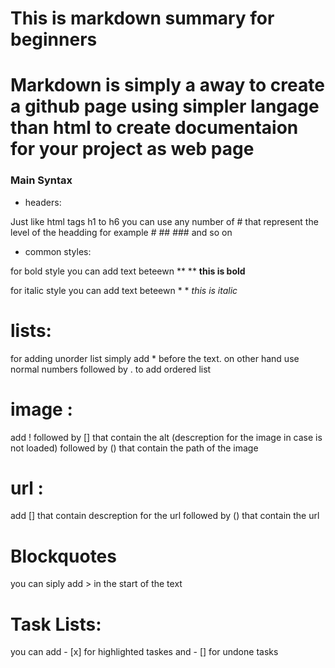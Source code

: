 # This is markdown summary for beginners

# Markdown is simply a away to create a github page using simpler langage than html to create documentaion for your project as web page

### Main Syntax

* headers:

Just like html tags h1 to h6 you can use any number of # that represent the level of the headding for example # ## ### and so on

* common styles:

for bold style you can add text beteewn ** **
**this is bold**

for italic style you can add text beteewn * *
*this is italic*



# lists:

for adding unorder list simply add * before the text. on other hand use normal numbers followed by . to add ordered list

# image :
add ! followed by [] that contain the alt (descreption for the image in case is not loaded) followed by () that contain the path of the image
# url :
add [] that contain descreption for the url followed by () that contain the url
# Blockquotes
you can siply add > in the start of the text

# Task Lists:
you can add - [x] for highlighted taskes and - [] for undone tasks

